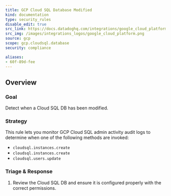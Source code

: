 ```yaml
---
title: GCP Cloud SQL Database Modified
kind: documentation
type: security_rules
disable_edit: true
src_link: https://docs.datadoghq.com/integrations/google_cloud_platform/
src_img: /images/integrations_logos/google_cloud_platform.png
source: gcp
scope: gcp.cloudsql.database
security: compliance

aliases:
- 60f-89d-fee
---
```


## Overview

### Goal
Detect when a Cloud SQL DB has been modified.

### Strategy
This rule lets you monitor GCP Cloud SQL admin activity audit logs to determine when one of the following methods are invoked:

* `cloudsql.instances.create`
* `cloudsql.instances.create`
* `cloudsql.users.update`

### Triage & Response
1. Review the Cloud SQL DB and ensure it is configured properly with the correct permissions.